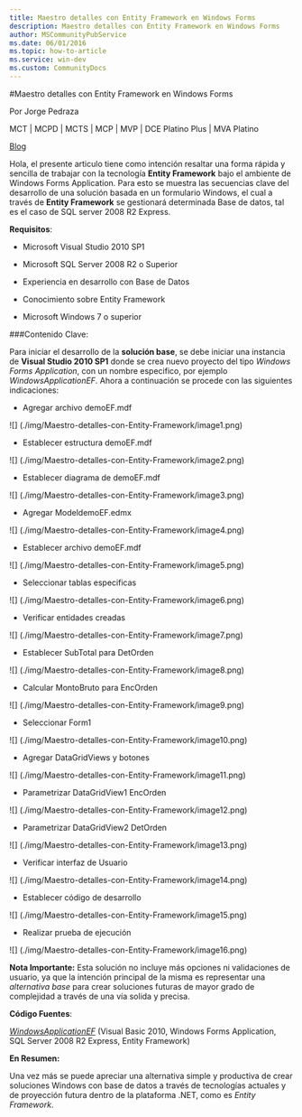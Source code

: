 ```yaml
---
title: Maestro detalles con Entity Framework en Windows Forms
description: Maestro detalles con Entity Framework en Windows Forms
author: MSCommunityPubService
ms.date: 06/01/2016
ms.topic: how-to-article
ms.service: win-dev
ms.custom: CommunityDocs
---
```





  
  
#Maestro detalles con Entity Framework en Windows Forms
  
Por Jorge Pedraza
 
MCT | MCPD | MCTS | MCP | MVP | DCE Platino Plus | MVA Platino

[Blog](http://jorgepedraza.wordpress.com/)



Hola, el presente articulo tiene como intención resaltar una forma
rápida y sencilla de trabajar con la tecnología **Entity Framework**
bajo el ambiente de Windows Forms Application. Para esto se muestra las
secuencias clave del desarrollo de una solución basada en un formulario
Windows, el cual a través de **Entity Framework** se gestionará
determinada Base de datos, tal es el caso de SQL server 2008 R2 Express.

**Requisitos**:

- Microsoft Visual Studio 2010 SP1

- Microsoft SQL Server 2008 R2 o Superior

- Experiencia en desarrollo con Base de Datos

- Conocimiento sobre Entity Framework

- Microsoft Windows 7 o superior

###Contenido Clave:


Para iniciar el desarrollo de la **solución base**, se debe iniciar una
instancia de **Visual Studio 2010 SP1** donde se crea nuevo proyecto del
tipo *Windows Forms Application*, con un nombre especifico, por ejemplo
*WindowsApplicationEF*. Ahora a continuación se procede con las
siguientes indicaciones:

- Agregar archivo demoEF.mdf

![] (./img/Maestro-detalles-con-Entity-Framework/image1.png)

<!-- -->

- Establecer estructura demoEF.mdf

![] (./img/Maestro-detalles-con-Entity-Framework/image2.png)


- Establecer diagrama de demoEF.mdf

![] (./img/Maestro-detalles-con-Entity-Framework/image3.png)



- Agregar ModeldemoEF.edmx

![] (./img/Maestro-detalles-con-Entity-Framework/image4.png)



- Establecer archivo demoEF.mdf

![] (./img/Maestro-detalles-con-Entity-Framework/image5.png)


- Seleccionar tablas especificas

![] (./img/Maestro-detalles-con-Entity-Framework/image6.png)
<!-- -->

- Verificar entidades creadas

![] (./img/Maestro-detalles-con-Entity-Framework/image7.png)



- Establecer SubTotal para DetOrden

![] (./img/Maestro-detalles-con-Entity-Framework/image8.png)



- Calcular MontoBruto para EncOrden

![] (./img/Maestro-detalles-con-Entity-Framework/image9.png)



- Seleccionar Form1

![] (./img/Maestro-detalles-con-Entity-Framework/image10.png)



- Agregar DataGridViews y botones

![] (./img/Maestro-detalles-con-Entity-Framework/image11.png)



- Parametrizar DataGridView1 EncOrden

![] (./img/Maestro-detalles-con-Entity-Framework/image12.png)



- Parametrizar DataGridView2 DetOrden

![] (./img/Maestro-detalles-con-Entity-Framework/image13.png)



- Verificar interfaz de Usuario

![] (./img/Maestro-detalles-con-Entity-Framework/image14.png)



- Establecer código de desarrollo

![] (./img/Maestro-detalles-con-Entity-Framework/image15.png)



- Realizar prueba de ejecución

![] (./img/Maestro-detalles-con-Entity-Framework/image16.png)

**Nota Importante:** Esta solución no incluye más opciones ni
validaciones de usuario, ya que la intención principal de la misma es
representar una *alternativa base* para crear soluciones futuras de
mayor grado de complejidad a través de una vía solida y precisa.

**Código Fuentes**:

[*WindowsApplicationEF*](https://skydrive.live.com/embed?cid=180D91520E7E6619&resid=180D91520E7E6619%21825&authkey=ALaXWufQH0Hu_9c)
(Visual Basic 2010, Windows Forms Application, SQL Server 2008 R2
Express, Entity Framework)

**En Resumen:**

Una vez más se puede apreciar una alternativa simple y productiva de
crear soluciones Windows con base de datos a través de tecnologías
actuales y de proyección futura dentro de la plataforma .NET, como es
*Entity Framework*.


